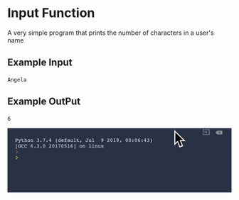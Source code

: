 
# Input Function

A very simple program that prints the number of characters in a user's name

## Example Input

```
Angela
```

## Example OutPut

```
6
```
![Input Function](https://github.com/Abdurahman-hassan/100DaysOfCode/blob/Day01/Day01/1.3.InputFunction/1.3.inputs.gif?raw=true)
